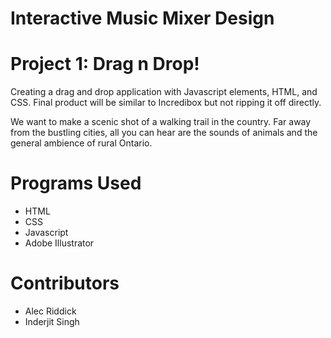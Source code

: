 # Interactive Music Mixer Design
# Project 1: Drag n Drop!

Creating a drag and drop application with Javascript elements, HTML, and CSS. Final product will be similar to Incredibox but not ripping it off directly.

We want to make a scenic shot of a walking trail in the country. Far away from the bustling cities, all you can hear are the sounds of animals and the general ambience of rural Ontario. 


# Programs Used

* HTML
* CSS
* Javascript
* Adobe Illustrator


# Contributors

* Alec Riddick
* Inderjit Singh
